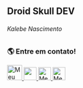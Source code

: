 ## **Droid Skull DEV**
###### Kalebe Nascimento

<div align='left'>
    <h3> <b> 🌎 Entre em contato! </b> </h3> <p>
    <a href='https://twitter.com/feliper_dev'>
        <img src='assets/twitter-logo-4.png' width=35 title='Meu twitter'>
    </a><a href='https://www.linkedin.com/in/felipe-azevedo-ribeiro/' title='Meu linkedin'>
        <img src='assets/lnd.png' width=30>
    </a><a href='https://feliper.dev/#/'>
        <img src='assets/html.webp' width=30 title='Meu portfólio web'>
    </a><a href='https://www.instagram.com/felipe.developer/'>
        <img src='assets/ig.png' width=30 title='Meu instagram'>
    </a>
</div>
